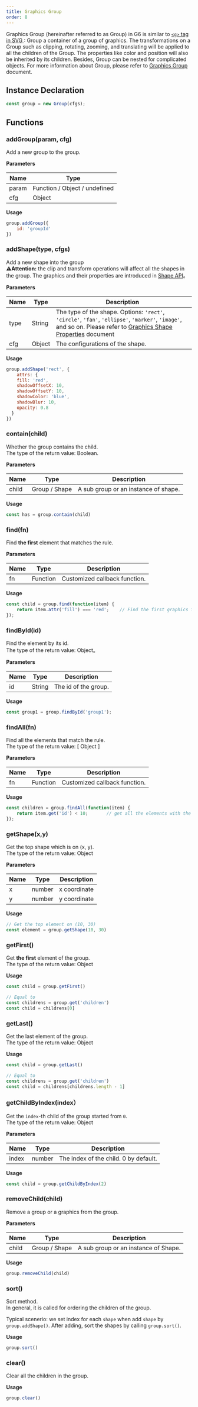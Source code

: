 ```yaml
---
title: Graphics Group
order: 8
---
```


Graphics Group (hereinafter referred to as Group) in G6 is similar to <a href='https://developer.mozilla.org/zh-CN/docs/Web/SVG/Element/g' target='_blank'> `<g>` tag in SVG </a>: Group a container of a group of graphics. The transformations on a Group such as clipping, rotating, zooming, and translating will be applied to all the children of the Group. The properties like color and position will also be inherited by its children. Besides, Group can be nested for complicated objects. For more information about Group, please refer to [Graphics Group](/en/docs/manual/advanced/graphics-group) document.


## Instance Declaration 
```javascript
const group = new Group(cfgs);
```


## Functions


### addGroup(param, cfg)
Add a new group to the group.


**Parameters**

| Name | Type |
| --- | --- |
| param | Function / Object / undefined |
| cfg | Object |



**Usage**

```javascript
group.addGroup({
	id: 'groupId'
})
```



### addShape(type, cfgs)
Add a new shape into the group<br />⚠️**Attention:** the clip and transform operations will affect all the shapes in the group. The graphics and their properties are introduced in [Shape API](/en/docs/api/Shape)。


**Parameters**

| Name | Type | Description |
| --- | --- | --- |
| type | String | The type of the shape. Options: `'rect'`, `'circle'`, `'fan'`, `'ellipse'`, `'marker'`, `'image'`, and so on. Please refer to [Graphics Shape Properties](/en/docs/manual/advanced/shape-and-properties) document |
| cfg | Object | The configurations of the shape. |


**Usage**

```javascript
group.addShape('rect', {
	attrs: {
  	fill: 'red',
    shadowOffsetX: 10,
    shadowOffsetY: 10,
    shadowColor: 'blue',
    shadowBlur: 10,
    opacity: 0.8
  }
})
```


### contain(child)
Whether the group contains the child.<br />The type of the return value: Boolean.


**Parameters**

| Name | Type | Description |
| --- | --- | --- |
| child | Group / Shape | A sub group or an instance of shape. |



**Usage**

```javascript
const has = group.contain(child)
```


### find(fn)
Find **the first** element that matches the rule.


**Parameters**


| Name | Type | Description |
| --- | --- | --- |
| fn | Function | Customized callback function. |



**Usage**

```javascript
const child = group.find(function(item) {
	return item.attr('fill') === 'red';    // Find the first graphics filled with red
});
```


### findById(id)
Find the element by its id. <br />The type of the return value: Object。


**Parameters**


| Name | Type | Description |
| --- | --- | --- |
| id | String | The id of the group. |



**Usage**

```javascript
const group1 = group.findById('group1');
```



### findAll(fn)
Find all the elements that match the rule.<br />The type of the return value: [ Object ]


**Parameters**


| Name | Type | Description |
| --- | --- | --- |
| fn | Function | Customized callback function. |



**Usage**

```javascript
const children = group.findAll(function(item) {
    return item.get('id') < 10;       // get all the elements with the id smaller than 10
});
```


### getShape(x,y)
Get the top shape which is on (x, y). <br />The type of the return value: Object


**Parameters**


| Name | Type | Description |
| --- | --- | --- |
| x | number | x coordinate |
| y | number | y coordinate |



**Usage**

```javascript
// Get the top element on (10, 30)
const element = group.getShape(10, 30)
```


### getFirst()
Get **the first** element of the group. <br />The type of the return value: Object


**Usage**

```javascript
const child = group.getFirst()

// Equal to
const childrens = group.get('children')
const child = childrens[0]
```


### getLast()
Get the last element of the group. <br />The type of the return value: Object


**Usage**

```javascript
const child = group.getLast()

// Equal to
const childrens = group.get('children')
const child = childrens[childrens.length - 1]
```


### getChildByIndex(index）
Get the `index`-th child of the group started from `0`.<br />The type of the return value: Object


**Parameters**


| Name | Type | Description |
| --- | --- | --- |
| index | number | The index of the child. 0 by default. |



**Usage**

```javascript
const child = group.getChildByIndex(2)
```


### removeChild(child)
Remove a group or a graphics from the group.


**Parameters**

| Name | Type | Description |
| --- | --- | --- |
| child | Group / Shape | A sub group or an instance of Shape. |



**Usage**

```javascript
group.removeChild(child)
```


### sort()
Sort method. <br />In general, it is called for ordering the children of the group.

Typical scenerio: we set index for each `shape` when add `shape` by `group.addShape()`. After adding, sort the shapes by calling `group.sort()`.


**Usage**

```javascript
group.sort()
```


### clear()
Clear all the children in the group.


**Usage**

```javascript
group.clear()
```
